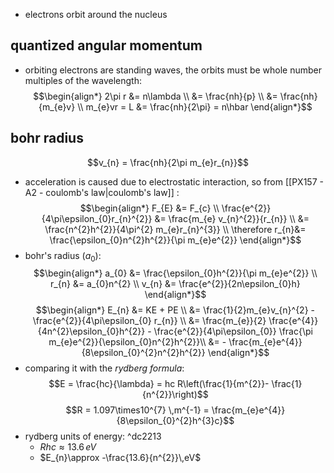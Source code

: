 - electrons orbit around the nucleus
## quantized angular momentum
- orbiting electrons are standing waves, the orbits must be whole number multiples of the wavelength: $$\begin{align*}
		2\pi r &= n\lambda \\
		&= \frac{nh}{p} \\
		&= \frac{nh}{m_{e}v} \\
		m_{e}vr = L &= \frac{nh}{2\pi} = n\hbar 
	\end{align*}$$
## bohr radius
$$v_{n} = \frac{nh}{2\pi m_{e}r_{n}}$$
- acceleration is caused due to electrostatic interaction, so from [[PX157 - A2 - coulomb's law|coulomb's law]] : $$\begin{align*}
	F_{E} &= F_{c} \\
	\frac{e^{2}}{4\pi\epsilon_{0}r_{n}^{2}} &=  \frac{m_{e} v_{n}^{2}}{r_{n}} \\
	&= \frac{n^{2}h^{2}}{4\pi^{2} m_{e}r_{n}^{3}} \\
	\therefore r_{n}&= \frac{\epsilon_{0}n^{2}h^{2}}{\pi m_{e}e^{2}}
\end{align*}$$
- bohr's radius $(a_{0}):$ $$\begin{align*}
		a_{0} &= \frac{\epsilon_{0}h^{2}}{\pi m_{e}e^{2}} \\
		r_{n} &= a_{0}n^{2} \\
		v_{n} &= \frac{e^{2}}{2n\epsilon_{0}h}
	\end{align*}$$
$$\begin{align*}
	E_{n} &= KE + PE \\
	&= \frac{1}{2}m_{e}v_{n}^{2} - \frac{e^{2}}{4\pi\epsilon_{0} r_{n}} \\
	&= \frac{m_{e}}{2} \frac{e^{4}}{4n^{2}\epsilon_{0}h^{2}} - \frac{e^{2}}{4\pi\epsilon_{0}} \frac{\pi m_{e}e^{2}}{\epsilon_{0}n^{2}h^{2}}\\
	&= - \frac{m_{e}e^{4}}{8\epsilon_{0}^{2}n^{2}h^{2}}
\end{align*}$$
- comparing it with the *rydberg formula*: $$E = \frac{hc}{\lambda} = hc R\left(\frac{1}{m^{2}}- \frac{1}{n^{2}}\right)$$
$$R = 1.097\times10^{7} \,m^{-1} = \frac{m_{e}e^{4}}{8\epsilon_{0}^{2}h^{3}c}$$
- rydberg units of energy:  ^dc2213
	- ${} Rhc \approx 13.6\,eV {}$
	- $E_{n}\approx -\frac{13.6}{n^{2}}\,eV$